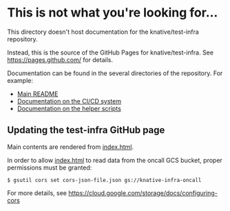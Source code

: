 # This is not what you're looking for...

This directory doesn't host documentation for the knative/test-infra repository.

Instead, this is the source of the GitHub Pages for knative/test-infra. See https://pages.github.com/ for details.

Documentation can be found in the several directories of the repository. For example:

* [Main README](../README.md)
* [Documentation on the CI/CD system](../ci/README.md)
* [Documentation on the helper scripts](../scripts/README.md)

## Updating the test-infra GitHub page

Main contents are rendered from [index.html](index.html).

In order to allow [index.html](index.html) to read data from the oncall GCS bucket, proper permissions must be granted:

```shell
$ gsutil cors set cors-json-file.json gs://knative-infra-oncall
```

For more details, see https://cloud.google.com/storage/docs/configuring-cors
